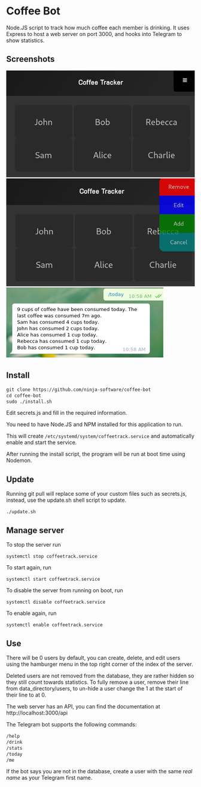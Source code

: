 
# Coffee Bot
Node.JS script to track how much coffee each member is drinking.
It uses Express to host a web server on port 3000, and hooks into Telegram to show statistics.

## Screenshots
![Main page](https://raw.githubusercontent.com/ninja-software/coffee-bot/master/screenshots/coffee_bot.png)
![User management](https://raw.githubusercontent.com/ninja-software/coffee-bot/master/screenshots/dropdown.png)
![Telegram bot](https://raw.githubusercontent.com/ninja-software/coffee-bot/master/screenshots/telegram.png)

## Install
```
git clone https://github.com/ninja-software/coffee-bot
cd coffee-bot
sudo ./install.sh
```
Edit secrets.js and fill in the required information.

You need to have Node.JS and NPM installed for this application to run.

This will create ```/etc/systemd/system/coffeetrack.service``` and automatically enable and start the service.

After running the install script, the program will be run at boot time using Nodemon.

## Update
Running git pull will replace some of your custom files such as secrets.js, instead, use the update.sh shell script to update.
```
./update.sh
```

## Manage server
To stop the server run 
```
systemctl stop coffeetrack.service
```
To start again, run 
```
systemctl start coffeetrack.service
```
To disable the server from running on boot, run 
```
systemctl disable coffeetrack.service
```
To enable again, run 
```
systemctl enable coffeetrack.service
```

## Use
There will be 0 users by default, you can create, delete, and edit users using the hamburger menu in the top right corner of the index of the server.

Deleted users are not removed from the database, they are rather hidden so they still count towards statistics. To fully remove a user, remove their line from data_directory/users, to un-hide a user change the 1 at the start of their line to at 0.

The web server has an API, you can find the documentation at http://localhost:3000/api

The Telegram bot supports the following commands:
```
/help
/drink
/stats
/today
/me
```
If the bot says you are not in the database, create a user with the same *real name* as your Telegram first name.
